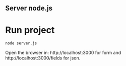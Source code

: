 ## Server node.js

# Run project

```node server.js```

Open the browser in: http://localhost:3000 for form and http://localhost:3000/fields for json.
